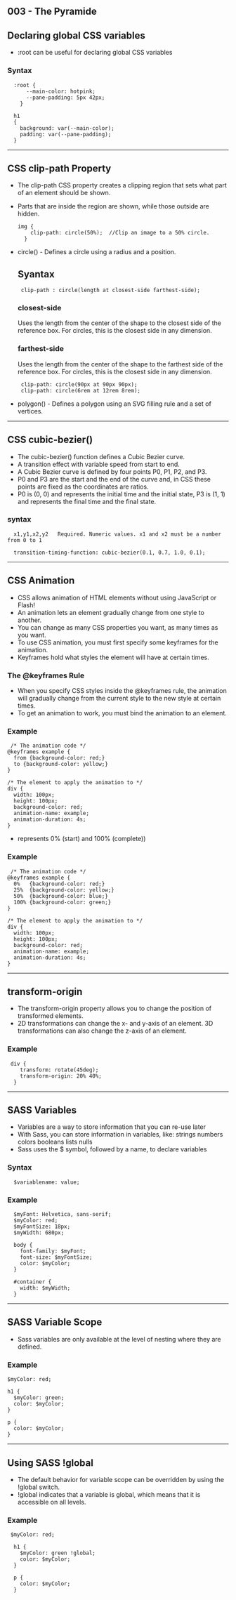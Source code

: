 ## 003 - The Pyramide

## Declaring global CSS variables

  - :root can be useful for declaring global CSS variables
  
  ### Syntax
      
      :root {
          --main-color: hotpink;
          --pane-padding: 5px 42px;
        }
        
      h1
      {
        background: var(--main-color);
        padding: var(--pane-padding);
      }  
---  

## CSS clip-path Property

  - The clip-path CSS property creates a clipping region that sets what part of an element should be shown.
  - Parts that are inside the region are shown, while those outside are hidden.
    
        img {
            clip-path: circle(50%);  //Clip an image to a 50% circle.
          }
      
   - circle() - Defines a circle using a radius and a position.
          
        ## Syantax
        
          clip-path : circle(length at closest-side farthest-side);
        
        ### closest-side
        
        Uses the length from the center of the shape to the closest side of the reference box. For circles, this is the closest side in any dimension.

        ### farthest-side
        
        Uses the length from the center of the shape to the farthest side of the reference box. For circles, this is the closest side in any dimension.

          clip-path: circle(90px at 90px 90px); 
          clip-path: circle(6rem at 12rem 8rem); 
          
   - polygon() - Defines a polygon using an SVG filling rule and a set of vertices.
      
---

## CSS cubic-bezier()

  - The cubic-bezier() function defines a Cubic Bezier curve.
  - A transition effect with variable speed from start to end.
  - A Cubic Bezier curve is defined by four points P0, P1, P2, and P3.
  - P0 and P3 are the start and the end of the curve and, in CSS these points are fixed as the coordinates are ratios.
  - P0 is (0, 0) and represents the initial time and the initial state, P3 is (1, 1) and represents the final time and the final state.

  ### syntax
      
      x1,y1,x2,y2	Required. Numeric values. x1 and x2 must be a number from 0 to 1
      
      transition-timing-function: cubic-bezier(0.1, 0.7, 1.0, 0.1);
   
---
## CSS Animation
    
   - CSS allows animation of HTML elements without using JavaScript or Flash!
   - An animation lets an element gradually change from one style to another.
   - You can change as many CSS properties you want, as many times as you want.
   - To use CSS animation, you must first specify some keyframes for the animation.
   - Keyframes hold what styles the element will have at certain times.

  ### The @keyframes Rule
  
   - When you specify CSS styles inside the @keyframes rule, the animation will gradually change from the current style to the new style at certain times.
   - To get an animation to work, you must bind the animation to an element.
   
   ### Example
   
     /* The animation code */
    @keyframes example {
      from {background-color: red;}
      to {background-color: yellow;}
    }

    /* The element to apply the animation to */
    div {
      width: 100px;
      height: 100px;
      background-color: red;
      animation-name: example;
      animation-duration: 4s;
    }
    
   - represents 0% (start) and 100% (complete))
   
   ### Example
   
     /* The animation code */
    @keyframes example {
      0%   {background-color: red;}
      25%  {background-color: yellow;}
      50%  {background-color: blue;}
      100% {background-color: green;}
    }

    /* The element to apply the animation to */
    div {
      width: 100px;
      height: 100px;
      background-color: red;
      animation-name: example;
      animation-duration: 4s;
    }
  
---

## transform-origin 
  
   - The transform-origin property allows you to change the position of transformed elements.
   - 2D transformations can change the x- and y-axis of an element. 3D transformations can also change the z-axis of an element.
   
   ### Example
   
     div {
        transform: rotate(45deg);
        transform-origin: 20% 40%;
      }

---
## SASS Variables
  
  - Variables are a way to store information that you can re-use later
  - With Sass, you can store information in variables, like:
      strings
      numbers
      colors
      booleans
      lists
      nulls
  - Sass uses the $ symbol, followed by a name, to declare variables
  
   ### Syntax
   
      $variablename: value;
      
   ### Example
   
      $myFont: Helvetica, sans-serif;
      $myColor: red;
      $myFontSize: 18px;
      $myWidth: 680px;

      body {
        font-family: $myFont;
        font-size: $myFontSize;
        color: $myColor;
      }

      #container {
        width: $myWidth;
      }
      
 ---
 
 ## SASS Variable Scope
 
  - Sass variables are only available at the level of nesting where they are defined.
  
  ### Example
  
    $myColor: red;

    h1 {
      $myColor: green;
      color: $myColor;
    }

    p {
      color: $myColor;
    }  
---

 ## Using SASS !global
 
 - The default behavior for variable scope can be overridden by using the !global switch.
 - !global indicates that a variable is global, which means that it is accessible on all levels.
 
 ### Example
 
     $myColor: red;

      h1 {
        $myColor: green !global;
        color: $myColor;
      }

      p {
        color: $myColor;
      }
 
